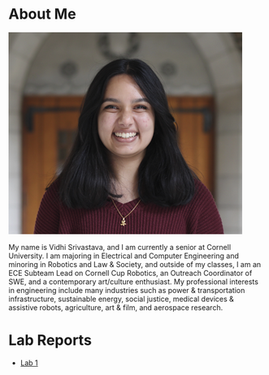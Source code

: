 
# About Me
<img src="images/CCRT_2024_Cropped.png">

My name is Vidhi Srivastava, and I am currently a senior at Cornell University. I am majoring in Electrical and Computer Engineering and minoring in Robotics and Law & Society, and outside of my classes, I am an ECE Subteam Lead on Cornell Cup Robotics, an Outreach Coordinator of SWE, and a contemporary art/culture enthusiast. My professional interests in engineering include many industries such as power & transportation infrastructure, sustainable energy, social justice, medical devices & assistive robots, agriculture, art & film, and aerospace research.

# Lab Reports
* [Lab 1](./LabOne.md)
